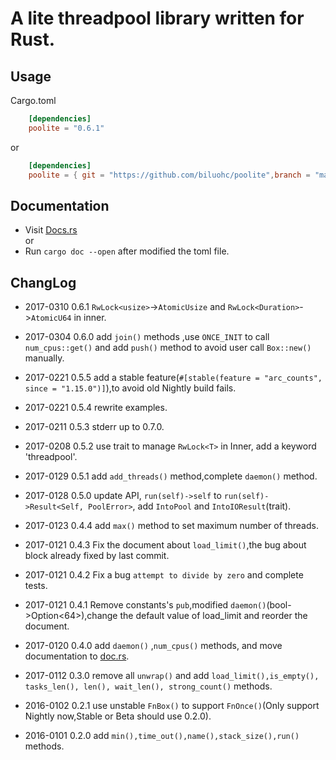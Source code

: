 # A lite threadpool library written for Rust. 

## Usage
Cargo.toml

```toml
    [dependencies]
    poolite = "0.6.1"
```
or
```toml
    [dependencies]  
    poolite = { git = "https://github.com/biluohc/poolite",branch = "master", version = "0.6.1" }
```

## Documentation  
* Visit [Docs.rs](https://docs.rs/poolite/)  
or 
* Run `cargo doc --open` after modified the toml file.

## ChangLog
* 2017-0310 0.6.1 `RwLock<usize>`->`AtomicUsize` and `RwLock<Duration>`->`AtomicU64` in inner.

* 2017-0304 0.6.0 add `join()` methods ,use `ONCE_INIT` to call `num_cpus::get()` and add `push()` method to avoid user call `Box::new()` manually.

* 2017-0221 0.5.5 add a stable feature(`#[stable(feature = "arc_counts", since = "1.15.0")]`),to avoid old Nightly build fails.

* 2017-0221 0.5.4 rewrite examples. 

* 2017-0211 0.5.3 stderr up to 0.7.0. 

* 2017-0208 0.5.2 use trait to manage `RwLock<T>` in Inner, add a keyword 'threadpool'.

* 2017-0129 0.5.1 add `add_threads()` method,complete `daemon()` method.

* 2017-0128 0.5.0 update API, `run(self)->self` to `run(self)->Result<Self, PoolError>`, add `IntoPool` and `IntoIOResult`(trait).

* 2017-0123 0.4.4 add `max()` method to set maximum number of threads.

* 2017-0121 0.4.3 Fix the document about `load_limit()`,the bug about block already fixed by last commit.

* 2017-0121 0.4.2 Fix a bug `attempt to divide by zero` and complete tests.

* 2017-0121 0.4.1 Remove constants's `pub`,modified `daemon()`(bool->Option<64>),change the default value of load_limit and reorder the document.

* 2017-0120 0.4.0 add `daemon()` ,`num_cpus()` methods, and move documentation to [doc.rs](https://docs.rs/poolite/).

* 2017-0112 0.3.0 remove all `unwrap()` and add `load_limit(),is_empty(), tasks_len(), len(), wait_len(), strong_count()` methods.

* 2016-0102 0.2.1 use unstable `FnBox()` to support `FnOnce()`(Only support Nightly now,Stable or Beta should use 0.2.0).

* 2016-0101 0.2.0 add `min(),time_out(),name(),stack_size(),run()` methods.